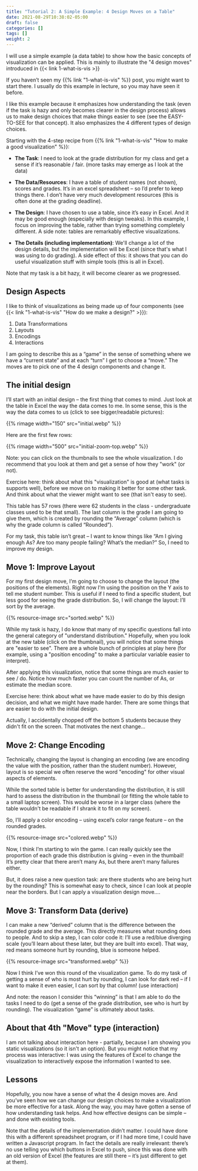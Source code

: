 ```yaml
---
title: "Tutorial 2: A Simple Example: 4 Design Moves on a Table"
date: 2021-08-29T10:38:02-05:00
draft: false
categories: []
tags: []
weight: 2
---
```


I will use a simple example (a data table) to show how the basic concepts of visualization can be applied. This is mainly to illustrate the "4 design moves" introduced in {{< link 1-what-is-vis >}}

<!--more-->

If you haven’t seen my {{% link "1-what-is-vis" %}} post, you might want to start there. I usually do this example in lecture, so you may have seen it before.

I like this example because it emphasizes how understanding the task (even if the task is hazy and only becomes clearer in the design process) allows us to make design choices that make things easier to see (see the EASY-TO-SEE for that concept). It also emphasizes the 4 different types of design choices.

Starting with the 4-step recipe from {{% link "1-what-is-vis" "How to make a good visualization" %}}:

+ **The Task**: I need to look at the grade distribution for my class and get a sense if it’s reasonable / fair. (more tasks may emerge as I look at the data)

+ **The Data/Resources**: I have a table of student names (not shown), scores and grades. It’s in an excel spreadsheet – so I’d prefer to keep things there. I don’t have very much development resources (this is often done at the grading deadline).

+ **The Design**: I have chosen to use a table, since it’s easy in Excel. And it may be good enough (especially with design tweaks). In this example, I focus on improving the table, rather than trying something completely different. A side note: tables are remarkably effective visualizations.

+ **The Details (including implementation)**: We'll change a lot of the design details, but the implementation will be Excel (since that's what I was using to do grading). A side effect of this: it shows that you can do useful visualization stuff with simple tools (this is all in Excel).

Note that my task is a bit hazy, it will become clearer as we progressed.

## Design Aspects

I like to think of visualizations as being made up of four components (see {{< link "1-what-is-vis" "How do we make a design?" >}}):

1. Data Transformations
2. Layouts
3. Encodings
4. Interactions

I am going to describe this as a “game” in the sense of something where we have a “current state” and at each “turn” I get to choose a “move.” The moves are to pick one of the 4 design components and change it.

## The initial design

I’ll start with an initial design – the first thing that comes to mind. Just look at the table in Excel the way the data comes to me. In some sense, this is the way the data comes to us (click to see bigger/readable pictures):

{{% rimage width="150" src="initial.webp" %}}

Here are the first few rows:

{{% rimage width="500" src="initial-zoom-top.webp" %}}

Note: you can click on the thumbnails to see the whole visualization. I do recommend that you look at them and get a sense of how they "work" (or not).

Exercise here: think about what this "visualization" is good at (what tasks is supports well), before we move on to making it better for some other task. And think about what the viewer might want to see (that isn't easy to see).

This table has 57 rows (there were 62 students in the class - undergraduate classes used to be that small). The last column is the grade I am going to give them, which is created by rounding the “Average” column (which is why the grade column is called “Rounded”).

For my task, this table isn’t great – I want to know things like “Am I giving enough As? Are too many people failing? What’s the median?” So, I need to improve my design.

## Move 1: Improve Layout

For my first design move, I’m going to choose to change the layout (the positions of the elements). Right now I’m using the position on the Y axis to tell me student number. This is useful if I need to find a specific student, but less good for seeing the grade distribution. So, I will change the layout: I’ll sort by the average.

{{% resource-image src="sorted.webp" %}}

While my task is hazy, I do know that many of my specific questions fall into the general category of "understand distribution." Hopefully, when you look at the new table (click on the thumbnail), you will notice that some things are "easier to see". There are a whole bunch of principles at play here (for example, using a "position encoding" to make a particular variable easier to interpret).

After applying this visualization, notice that some things are much easier to see / do. Notice how much faster you can count the number of As, or estimate the median score.

Exercise here: think about what we have made easier to do by this design decision, and what we might have made harder. There are some things that are easier to do with the initial design.

Actually, I accidentally chopped off the bottom 5 students because they didn't fit on the screen. That motivates the next change...

## Move 2: Change Encoding

Technically, changing the layout is changing an encoding (we are encoding the value with the position, rather than the student number). However, layout is so special we often reserve the word "encoding" for other visual aspects of elements.

While the sorted table is better for understanding the distribution, it is still hard to assess the distribution in the thumbnail (or fitting the whole table to a small laptop screen). This would be worse in a larger class (where the table wouldn't be readable if I shrank it to fit on my screen).

So, I’ll apply a color encoding – using excel’s color range feature – on the rounded grades.

{{% resource-image src="colored.webp" %}}

Now, I think I’m starting to win the game. I can really quickly see the proportion of each grade this distribution is giving – even in the thumbail! It’s pretty clear that there aren’t many As, but there aren’t many failures either.

But, it does raise a new question task: are there students who are being hurt by the rounding? This is somewhat easy to check, since I can look at people near the borders. But I can apply a visualization design move….

## Move 3: Transform Data (derive)

I can make a new “derived” column that is the difference between the rounded grade and the average. This directly measures what rounding does to people. And to skip a step, I can color code it: I’ll use a red/blue diverging scale (you’ll learn about these later, but they are built into excel). That way, red means someone hurt by rounding, blue is someone helped.

{{% resource-image src="transformed.webp" %}}

Now I think I’ve won this round of the visualization game. To do my task of getting a sense of who is most hurt by rounding, I can look for dark red – if I want to make it even easier, I can sort by that column! (use interaction)

And note: the reason I consider this “winning” is that I am able to do the tasks I need to do (get a sense of the grade distribution, see who is hurt by rounding). The visualization “game” is ultimately about tasks.

## About that 4th "Move" type (interaction)

I am not talking about interaction here - partially, because I am showing you static visualizations (so it isn't an option). But you might notice that my process was interactive: I was using the features of Excel to change the visualization to interactively expose the information I wanted to see.

## Lessons

Hopefully, you now have a sense of what the 4 design moves are. And you’ve seen how we can change our design choices to make a visualization be more effective for a task. Along the way, you may have gotten a sense of how understanding task helps. And how effective designs can be simple – and done with existing tools.

Note that the details of the implementation didn’t matter. I could have done this with a different spreadsheet program, or if I had more time, I could have written a Javascript program. In fact the details are really irrelevant: there’s no use telling you which buttons in Excel to push, since this was done with an old version of Excel (the features are still there – it’s just different to get at them).
